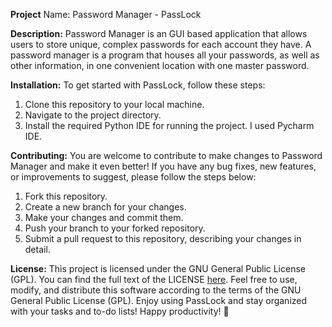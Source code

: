 **Project** Name: Password Manager - PassLock

**Description:**
Password Manager is an GUI based application that allows users to store unique, complex
passwords for each account they have. A password manager is a program that houses all
your passwords, as well as other information, in one convenient location with one master
password.

**Installation:**
To get started with PassLock, follow these steps:
1. Clone this repository to your local machine.
2. Navigate to the project directory.
3. Install the required Python IDE for running the project. I used Pycharm IDE.

**Contributing:**
You are welcome to contribute to make changes to Password Manager and make it even better! If you have any bug fixes, new features, or improvements to suggest, please follow the steps below:
1. Fork this repository.
2. Create a new branch for your changes.
3. Make your changes and commit them.
4. Push your branch to your forked repository.
5. Submit a pull request to this repository, describing your changes in detail.

**License:**
This project is licensed under the GNU General Public License (GPL). You can find the full text of the LICENSE [here](LICENSE).
Feel free to use, modify, and distribute this software according to the terms of the GNU General Public License (GPL).
Enjoy using PassLock and stay organized with your tasks and to-do lists! Happy productivity! 🚀
